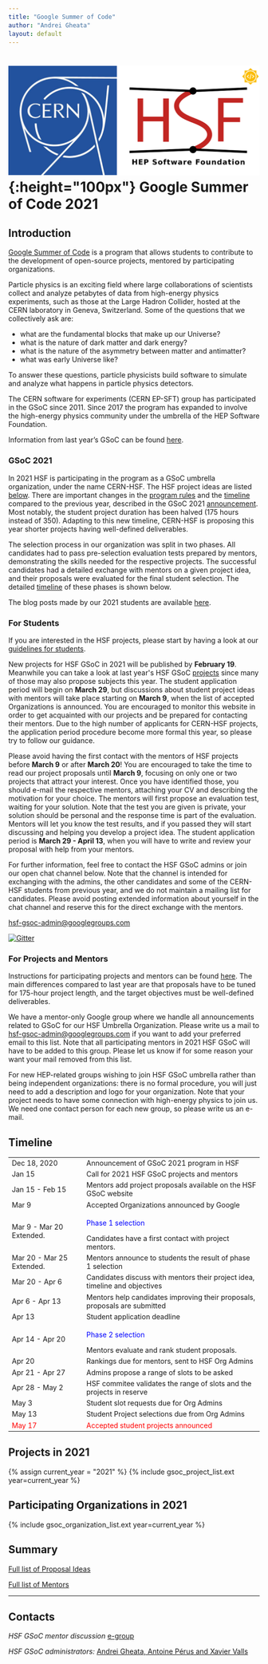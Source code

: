 ```yaml
---
title: "Google Summer of Code"
author: "Andrei Gheata"
layout: default
---
```


# ![CERN](/images/CERN-HSF-GSoC-logo.png){:height="100px"} Google Summer of Code 2021

## Introduction

[Google Summer of Code](https://summerofcode.withgoogle.com) is a program that allows students to contribute to the development of open-source projects, mentored by participating organizations.

Particle physics is an exciting field where large collaborations of scientists collect
and analyze petabytes of data from high-energy physics experiments, such as those at the Large Hadron Collider,
hosted at the CERN laboratory in Geneva, Switzerland.
Some of the questions that we collectively ask are:

- what are the fundamental blocks that make up our Universe?
- what is the nature of dark matter and dark energy?
- what is the nature of the asymmetry between matter and antimatter?
- what was early Universe like?

To answer these questions, particle physicists build software to simulate and analyze what happens in particle physics detectors.

The CERN software for experiments (CERN EP-SFT) group has participated in the GSoC since 2011. Since 2017 the program has expanded to involve the high-energy physics community under the umbrella of the HEP Software Foundation.

Information from last year’s GSoC can be found [here](/gsoc/2020/index.html).


### GSoC 2021

In 2021 HSF is participating in the program as a GSoC umbrella organization, under the name CERN-HSF. The HSF project ideas are listed [below](#projects-in-2021). There are important changes in the [program rules](https://summerofcode.withgoogle.com/rules/)  and the [timeline](https://summerofcode.withgoogle.com/how-it-works/) compared to the previous year, described in the GSoC 2021 [announcement](https://groups.google.com/g/google-summer-of-code-discuss/c/GgvbLrFBcUQ). Most notably, the student project duration has been halved (175 hours instead of 350). Adapting to this new timeline, CERN-HSF is proposing this year shorter projects having well-defined deliverables.

The selection process in our organization was split in two phases. All candidates had to pass pre-selection evaluation tests prepared by mentors, demonstrating the skills needed for the respective projects. The successful candidates had a detailed exchange with mentors on a given project idea, and their proposals were evaluated for the final student selection. The detailed [timeline](/activities/gsoc.html#timeline) of these phases is shown below.

The blog posts made by our 2021 students are available [here](/gsoc/2021/blogs.html).

### For Students

If you are interested in the HSF projects, please start by having a look at our [guidelines for students](/gsoc/students-guideline.html).

New projects for HSF GSoC in 2021 will be published by **February 19**. Meanwhile you can take a look at last year's HSF GSoC [projects](/gsoc/2020/index.html#projects-in-2020) since many of those may also propose subjects this year. The student application period will begin on **March 29**, but discussions about student project ideas with mentors will take place starting on **March 9**, when the list of accepted Organizations is announced. You are encouraged to monitor this website in order to get acquainted with our projects and be prepared for contacting their mentors. Due to the high number of applicants for CERN-HSF projects, the application period procedure become more formal this year, so please try to follow our guidance. 

Please avoid having the first contact with the mentors of HSF projects before **March 9** or after **March 20**! You are encouraged to take the time to read our project proposals until **March 9**, focusing on only one or two projects that attract your interest. Once you have identified those, you should e-mail the respective mentors, attaching your CV and describing the motivation for your choice. The mentors will first propose an evaluation test, waiting for your solution. Note that the test you are given is private, your solution should be personal and the response time is part of the evaluation. Mentors will let you know the test results, and if you passed they will start discussing and helping you develop a project idea. The student application period is **March 29 - April 13**, when you will have to write and review your proposal with help from your mentors.

For further information, feel free to contact the HSF GSoC admins or join our open chat channel below. Note that the channel is intended for exchanging with the admins, the other candidates and some of the CERN-HSF students from previous year, and we do not maintain a mailing list for candidates. Please avoid posting extended information about yourself in the chat channel and reserve this for the direct exchange with the mentors.

[hsf-gsoc-admin@googlegroups.com](mailto:hsf-gsoc-admin@googlegroups.com)

[![Gitter](https://badges.gitter.im/HSF/HSF-GSoC.svg)](https://gitter.im/HSF/HSF-GSoC?utm_source=badge&utm_medium=badge&utm_campaign=pr-badge)

### For Projects and Mentors

Instructions for participating projects and mentors can be found [here](/gsoc/guideline.html). The main differences compared to last year are that proposals have to be tuned for 175-hour project length, and the target objectives must be well-defined deliverables.

We have a mentor-only Google group where we handle all announcements related to GSoC for our HSF Umbrella Organization. Please write us a mail to [hsf-gsoc-admin@googlegroups.com](mailto:hsf-gsoc-admin@googlegroups.com) if you want to add your preferred email to this list. Note that all participating mentors in 2021 HSF GSoC will have to be added to this group. Please let us know if for some reason your want your mail removed from this list.

For new HEP-related groups wishing to join HSF GSoC umbrella rather than being independent organizations: there is no formal procedure, you will just need to add a description and logo for your organization. Note that your project needs to have some connection with high-energy physics to join us. We need one contact person for each new group, so please write us an e-mail.

## Timeline

<table class="table table-hover table-striped">
  <tr>
    <td> Dec 18, 2020 </td>
    <td> Announcement of GSoC 2021 program in HSF </td>
  </tr>
  <tr>
    <td> Jan 15 </td>
    <td>Call for 2021 HSF GSoC projects and mentors</td>
  </tr>
  <tr>
    <td> Jan 15 - Feb 15 </td>
    <td> Mentors add project proposals available on the HSF GSoC website </td>
  </tr>
  <tr>
    <td> Mar 9 </td>
    <td> Accepted Organizations announced by Google </td>
  </tr>
  <tr>
    <td> Mar 9 - Mar 20  Extended. </td>
    <td><p><font color="blue"> Phase 1 selection </font></p> Candidates have a first contact with project mentors. </td>
  </tr>
  <tr>
    <td> Mar 20 - Mar 25  Extended. </td>
    <td> Mentors announce to students the result of phase 1 selection </td>
  </tr>
  <tr>
    <td> Mar 20 - Apr 6 </td>
    <td> Candidates discuss with mentors their project idea, timeline and objectives </td>
  </tr>
  <tr>
    <td> Apr 6 - Apr 13 </td>
    <td> Mentors help candidates improving their proposals, proposals are submitted </td>
  </tr>
  <tr>
    <td> Apr 13 </td>
    <td> Student application deadline </td>
  </tr>
  <tr>
    <td> Apr 14 - Apr 20 </td>
    <td><p><font color="blue"> Phase 2 selection </font></p> Mentors evaluate and rank student proposals. </td>
  </tr>
  <tr>
    <td> Apr 20 </td>
    <td> Rankings due for mentors, sent to HSF Org Admins </td>
  </tr>
  <tr>
    <td> Apr 21 - Apr 27 </td>
    <td> Admins propose a range of slots to be asked</td>
  </tr>
  <tr>
    <td> Apr 28 - May 2 </td>
    <td> HSF commitee validates the range of slots and the projects in reserve </td>
  </tr>
  <tr>
    <td> May 3 </td>
    <td> Student slot requests due for Org Admins </td>
  </tr>
  <tr>
    <td> May 13 </td>
    <td> Student Project selections due from Org Admins </td>
  </tr>
  <tr style="color: red;">
    <td> May 17 </td>
    <td> Accepted student projects announced  </td>
  </tr>
</table>

## Projects in 2021

{% assign current_year = "2021" %}
{% include gsoc_project_list.ext year=current_year %}

## Participating Organizations in 2021

{% include gsoc_organization_list.ext year=current_year %}

## Summary

[Full list of Proposal Ideas](/gsoc/2021/summary.html)

[Full list of Mentors](/gsoc/2021/mentors.html)

---

## Contacts

*HSF GSoC mentor discussion* [e-group](mailto:hep-software-foundation-google-summer-of-code@googlegroups.com)

*HSF GSoC administrators:* [Andrei Gheata, Antoine Pérus and Xavier Valls](mailto:hsf-gsoc-admin@googlegroups.com)

